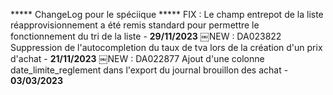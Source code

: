 ***** ChangeLog pour le spéciique *****
 FIX : Le champ entrepot de la liste réapprovisionnement a été remis standard pour permettre le fonctionnement du tri de la liste - **29/11/2023**
￼NEW : DA023822 Suppression de l'autocompletion du taux de tva lors de la création d'un prix d'achat - **21/11/2023**
￼NEW : DA022877 Ajout d'une colonne date_limite_reglement dans l'export du journal brouillon des achat - **03/03/2023**
